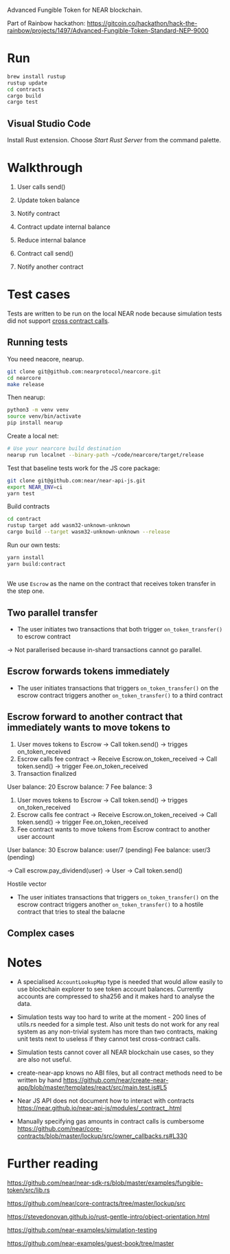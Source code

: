 Advanced Fungible Token for NEAR blockchain.

Part of Rainbow hackathon: https://gitcoin.co/hackathon/hack-the-rainbow/projects/1497/Advanced-Fungible-Token-Standard-NEP-9000

# Run

```sh
brew install rustup
rustup update
cd contracts
cargo build
cargo test
```

## Visual Studio Code

Install Rust extension. Choose *Start Rust Server* from the command palette.

# Walkthrough

1. User calls send()
2. Update token balance
3. Notify contract
4. Contract update internal balance

5. Reduce internal balance
6. Contract call send()
7. Notify another contract

# Test cases

Tests are written to be run on the local NEAR node because simulation tests did not support [cross contract calls](https://github.com/near-examples/simulation-testing/blob/master/tests/simulation_tests.rs#L189).

## Running tests

You need neacore, nearup.

```sh
git clone git@github.com:nearprotocol/nearcore.git
cd nearcore
make release
```

Then nearup:

```sh
python3 -m venv venv
source venv/bin/activate
pip install nearup
```

Create a local net:

```sh
# Use your nearcore build destination
nearup run localnet --binary-path ~/code/nearcore/target/release
```

Test that baseline tests work for the JS core package:

```sh
git clone git@github.com:near/near-api-js.git
export NEAR_ENV=ci
yarn test
```

Build contracts

```sh
cd contract
rustup target add wasm32-unknown-unknown
cargo build --target wasm32-unknown-unknown --release
```

Run our own tests:

```sh
yarn install
yarn build:contract

```

##

We use `Escrow` as the name on the contract that receives token transfer in the step one.

## Two parallel transfer

- The user initiates two transactions that both trigger `on_token_transfer()` to escrow contract

-> Not parallerised because in-shard transactions cannot go parallel.

## Escrow forwards tokens immediately

- The user initiates transactions that triggers `on_token_transfer()` on the escrow contract triggers another `on_token_transfer()` to a third contract

## Escrow forward to another contract that immediately wants to move tokens to


1. User moves tokens to Escrow
-> Call token.send()
-> trigges on_token_received
2. Escrow calls fee contract
-> Receive Escrow.on_token_received
-> Call token.send()
-> trigger Fee.on_token_received
3. Transaction finalized

User balance: 20
Escrow balance: 7
Fee balance: 3

1. User moves tokens to Escrow
-> Call token.send()
-> trigges on_token_received
2. Escrow calls fee contract
-> Receive Escrow.on_token_received
-> Call token.send()
-> trigger Fee.on_token_received
3. Fee contract wants to move tokens from Escrow contract to another user account

User balance: 30
Escrow balance: user/7 (pending)
Fee balance: user/3 (pending)

-> Call escrow.pay_dividend(user)
-> User
-> Call token.send()

Hostile vector

- The user initiates transactions that triggers `on_token_transfer()` on the escrow contract triggers another `on_token_transfer()` to a hostile contract that tries to steal the balacne

## Complex cases


# Notes

- A specialised `AccountLookupMap` type is needed that would allow easily to use blockchain explorer to see token account balances.
  Currently accounts are compressed to sha256 and it makes hard to analyse the data.

- Simulation tests way too hard to write at the moment - 200 lines of utils.rs needed for a simple test.
  Also unit tests do not work for any real system as any non-trivial system has more than two contracts,
  making unit tests next to useless if they cannot test cross-contract calls.

- Simulation tests cannot cover all NEAR blockchain use cases, so they are also not useful.

- create-near-app knows no ABI files, but all contract methods need to be written by hand https://github.com/near/create-near-app/blob/master/templates/react/src/main.test.js#L5

- Near JS API does not document how to interact with contracts https://near.github.io/near-api-js/modules/_contract_.html

- Manually specifying gas amounts in contract calls is cumbersome https://github.com/near/core-contracts/blob/master/lockup/src/owner_callbacks.rs#L330

# Further reading

https://github.com/near/near-sdk-rs/blob/master/examples/fungible-token/src/lib.rs

https://github.com/near/core-contracts/tree/master/lockup/src

https://stevedonovan.github.io/rust-gentle-intro/object-orientation.html

https://github.com/near-examples/simulation-testing

https://github.com/near-examples/guest-book/tree/master